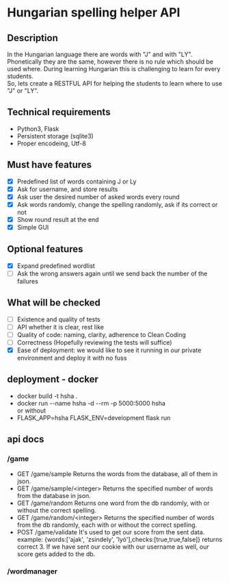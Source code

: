 # Hungarian spelling helper API
## Description
In the Hungarian language there are words with "J" and with "LY". Phonetically they are the same, however there is no rule which should be used where. During learning Hungarian this is challenging to learn for every students.  
So, lets create a RESTFUL API for helping the students to learn where to use "J" or "LY".
## Technical requirements
- Python3, Flask
- Persistent storage (sqlite3)
- Proper encodeing, Utf-8
## Must have features
- [X] Predefined list of words containing J or Ly
- [X] Ask for username, and store results
- [X] Ask user the desired number of asked words every round
- [X] Ask words randomly, change the spelling randomly, ask if its correct or not
- [X] Show round result at the end
- [X] Simple GUI
## Optional features
- [X] Expand predefined wordlist
- [ ] Ask the wrong answers again until we send back the number of the failures
## What will be checked
- [ ] Existence and quality of tests
- [ ] API whether it is clear, rest like
- [ ] Quality of code: naming, clarity, adherence to Clean Coding
- [ ] Correctness (Hopefully reviewing the tests will suffice)
- [X] Ease of deployment: we would like to see it running in our private environment and deploy it with no fuss
## deployment - docker
- docker build -t hsha .
- docker run --name hsha -d --rm -p 5000:5000 hsha  
or without
- FLASK_APP=hsha FLASK_ENV=development flask run
## api docs
### /game
- GET /game/sample
Returns the words from the database, all of them in json.
- GET /game/sample/<integer\>
Returns the specified number of words from the database in json. 
- GET /game/random
Returns one word from the db randomly, with or without the correct spelling.
- GET /game/random/<integer\>
Returns the specified number of words from the db randomly, each with or without the correct spelling.
- POST /game/validate
It's used to get our score from the sent data.
example: {words:['ajak', 'zsindely', 'lyó'],checks:[true,true,false]} returns correct 3.
If we have sent our cookie with our username as well, our score gets added to the db.
### /wordmanager